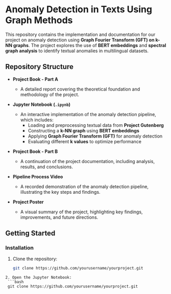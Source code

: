 # Anomaly Detection in Texts Using Graph Methods

This repository contains the implementation and documentation for our project on anomaly detection using **Graph Fourier Transform (GFT) on k-NN graphs**. The project explores the use of **BERT embeddings** and **spectral graph analysis** to identify textual anomalies in multilingual datasets.

## Repository Structure  

- **Project Book - Part A**  
  - A detailed report covering the theoretical foundation and methodology of the project.

- **Jupyter Notebook (`.ipynb`)**  
  - An interactive implementation of the anomaly detection pipeline, which includes:  
    - Loading and preprocessing textual data from **Project Gutenberg**  
    - Constructing a **k-NN graph** using **BERT embeddings**  
    - Applying **Graph Fourier Transform (GFT)** for anomaly detection  
    - Evaluating different **k values** to optimize performance  

- **Project Book - Part B**  
  - A continuation of the project documentation, including analysis, results, and conclusions.

- **Pipeline Process Video**  
  - A recorded demonstration of the anomaly detection pipeline, illustrating the key steps and findings.

- **Project Poster**  
  - A visual summary of the project, highlighting key findings, improvements, and future directions.

## Getting Started  

### Installation  

1. Clone the repository:  
   ```bash
   git clone https://github.com/yourusername/yourproject.git
  ```
2. Open the Jupyter Notebook:
   ```bash
   git clone https://github.com/yourusername/yourproject.git
  ```
